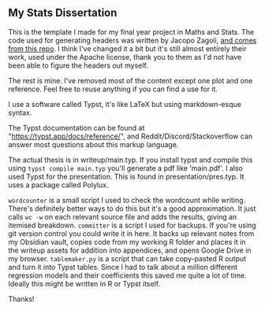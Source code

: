 ## My Stats Dissertation

This is the template I made for my final year project in Maths and Stats.
The code used for generating headers was written by Jacopo Zagoli, [and comes from this repo](https://github.com/zagoli/simple-typst-thesis).
I think I've changed it a bit but it's still almost entirely their work, used under the Apache license, thank you to them as I'd not have been able to figure the headers out myself.


The rest is mine. I've removed most of the content except one plot and one reference.
Feel free to reuse anything if you can find a use for it.

I use a software called Typst, it's like LaTeX but using markdown-esque syntax.

The Typst documentation can be found at "https://typst.app/docs/reference/", and Reddit/Discord/Stackoverflow can answer most questions about this markup language.

The actual thesis is in writeup/main.typ. If you install typst and compile this using `typst compile main.typ` you'll generate a pdf like 'main.pdf'.
I also used Typst for the presentation. This is found in presentation/pres.typ. It uses a package called Polylux.

`wordcounter` is a small script I used to check the wordcount while writing. There's definitely better ways to do this but it's a good approximation. It just calls `wc -w` on each relevant source file and adds the results, giving an itemised breakdown.
`committer` is a script I used for backups. If you're using git version control you could write it in here. It backs up relevant notes from my Obsidian vault, copies code from my working R folder and places it in the writeup assets for addition into appendices, and opens Google Drive in my browser.
`tablemaker.py` is a script that can take copy-pasted R output and turn it into Typst tables. Since I had to talk about a million different regression models and their coefficients this saved me quite a lot of time. Ideally this might be written in R or Typst itself.

Thanks!

